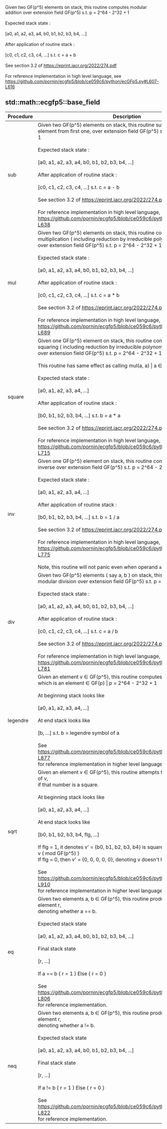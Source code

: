 Given two GF(p^5) elements on stack, this routine computes modular<br />addition over extension field GF(p^5) s.t. p = 2^64 - 2^32 + 1<br /><br />Expected stack state :<br /><br />[a0, a1, a2, a3, a4, b0, b1, b2, b3, b4, ...]<br /><br />After application of routine stack :<br /><br />[c0, c1, c2, c3, c4, ...] s.t. c = a + b<br /><br />See section 3.2 of https://eprint.iacr.org/2022/274.pdf<br /><br />For reference implementation in high level language, see<br />https://github.com/pornin/ecgfp5/blob/ce059c6/python/ecGFp5.py#L607-L616<br />
## std::math::ecgfp5::base_field
| Procedure | Description |
| ----------- | ------------- |
| sub | Given two GF(p^5) elements on stack, this routine subtracts second<br />element from first one, over extension field GF(p^5) s.t. p = 2^64 - 2^32 + 1<br /><br />Expected stack state :<br /><br />[a0, a1, a2, a3, a4, b0, b1, b2, b3, b4, ...]<br /><br />After application of routine stack :<br /><br />[c0, c1, c2, c3, c4, ...] s.t. c = a - b<br /><br />See section 3.2 of https://eprint.iacr.org/2022/274.pdf<br /><br />For reference implementation in high level language, see<br />https://github.com/pornin/ecgfp5/blob/ce059c6/python/ecGFp5.py#L629-L638<br /> |
| mul | Given two GF(p^5) elements on stack, this routine computes modular<br />multiplication ( including reduction by irreducible polynomial )<br />over extension field GF(p^5) s.t. p = 2^64 - 2^32 + 1<br /><br />Expected stack state :<br /><br />[a0, a1, a2, a3, a4, b0, b1, b2, b3, b4, ...]<br /><br />After application of routine stack :<br /><br />[c0, c1, c2, c3, c4, ...] s.t. c = a * b<br /><br />See section 3.2 of https://eprint.iacr.org/2022/274.pdf<br /><br />For reference implementation in high level language, see<br />https://github.com/pornin/ecgfp5/blob/ce059c6/python/ecGFp5.py#L676-L689<br /> |
| square | Given one GF(p^5) element on stack, this routine computes modular<br />squaring ( including reduction by irreducible polynomial )<br />over extension field GF(p^5) s.t. p = 2^64 - 2^32 + 1<br /><br />This routine has same effect as calling mul(a, a) \| a ∈ GF(p^5)<br /><br />Expected stack state :<br /><br />[a0, a1, a2, a3, a4, ...]<br /><br />After application of routine stack :<br /><br />[b0, b1, b2, b3, b4, ...] s.t. b = a * a<br /><br />See section 3.2 of https://eprint.iacr.org/2022/274.pdf<br /><br />For reference implementation in high level language, see<br />https://github.com/pornin/ecgfp5/blob/ce059c6/python/ecGFp5.py#L709-L715<br /> |
| inv | Given one GF(p^5) element on stack, this routine computes multiplicative<br />inverse over extension field GF(p^5) s.t. p = 2^64 - 2^32 + 1<br /><br />Expected stack state :<br /><br />[a0, a1, a2, a3, a4, ...]<br /><br />After application of routine stack :<br /><br />[b0, b1, b2, b3, b4, ...] s.t. b = 1 / a<br /><br />See section 3.2 of https://eprint.iacr.org/2022/274.pdf<br /><br />For reference implementation in high level language, see<br />https://github.com/pornin/ecgfp5/blob/ce059c6/python/ecGFp5.py#L751-L775<br /><br />Note, this routine will not panic even when operand `a` is zero.<br /> |
| div | Given two GF(p^5) elements ( say a, b ) on stack, this routine computes<br />modular division over extension field GF(p^5) s.t. p = 2^64 - 2^32 + 1<br /><br />Expected stack state :<br /><br />[a0, a1, a2, a3, a4, b0, b1, b2, b3, b4, ...]<br /><br />After application of routine stack :<br /><br />[c0, c1, c2, c3, c4, ...] s.t. c = a / b<br /><br />See section 3.2 of https://eprint.iacr.org/2022/274.pdf<br /><br />For reference implementation in high level language, see<br />https://github.com/pornin/ecgfp5/blob/ce059c6/python/ecGFp5.py#L777-L781<br /> |
| legendre | Given an element v ∈ GF(p^5), this routine computes its legendre symbol,<br />which is an element ∈ GF(p) \| p = 2^64 - 2^32 + 1<br /><br />At beginning stack looks like<br /><br />[a0, a1, a2, a3, a4, ...]<br /><br />At end stack looks like<br /><br />[b, ...] s.t. b = legendre symbol of a<br /><br />See https://github.com/pornin/ecgfp5/blob/ce059c6/python/ecGFp5.py#L857-L877<br />for reference implementation in higher level language.<br /> |
| sqrt | Given an element v ∈ GF(p^5), this routine attempts to compute square root of v,<br />if that number is a square.<br /><br />At beginning stack looks like<br /><br />[a0, a1, a2, a3, a4, ...]<br /><br />At end stack looks like<br /><br />[b0, b1, b2, b3, b4, flg, ...]<br /><br />If flg = 1, it denotes v' = {b0, b1, b2, b3, b4} is square root of v i.e. v' * v' = v ( mod GF(p^5) )<br />If flg = 0, then v' = {0, 0, 0, 0, 0}, denoting v doesn't have a square root<br /><br />See https://github.com/pornin/ecgfp5/blob/ce059c6/python/ecGFp5.py#L879-L910<br />for reference implementation in higher level language.<br /> |
| eq | Given two elements a, b ∈ GF(p^5), this routine produces single field element r,<br />denoting whether a == b.<br /><br />Expected stack state<br /><br />[a0, a1, a2, a3, a4, b0, b1, b2, b3, b4, ...]<br /><br />Final stack state<br /><br />[r, ...]<br /><br />If a == b { r = 1 } Else { r = 0 }<br /><br />See https://github.com/pornin/ecgfp5/blob/ce059c6/python/ecGFp5.py#L797-L806<br />for reference implementation.<br /> |
| neq | Given two elements a, b ∈ GF(p^5), this routine produces single field element r,<br />denoting whether a != b.<br /><br />Expected stack state<br /><br />[a0, a1, a2, a3, a4, b0, b1, b2, b3, b4, ...]<br /><br />Final stack state<br /><br />[r, ...]<br /><br />If a != b { r = 1 } Else { r = 0 }<br /><br />See https://github.com/pornin/ecgfp5/blob/ce059c6/python/ecGFp5.py#L813-L822<br />for reference implementation.<br /> |
